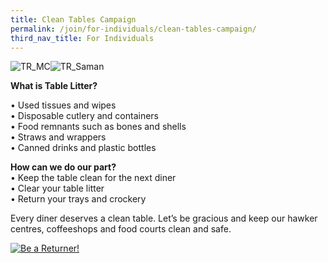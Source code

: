 ```yaml
---
title: Clean Tables Campaign
permalink: /join/for-individuals/clean-tables-campaign/
third_nav_title: For Individuals
---
```


![TR_MC](/images/TR_MC.jpg)![TR_Saman](/images/TR_Saman.jpg)

**What is Table Litter?** <br>

•	Used tissues and wipes <br>
•	Disposable cutlery and containers <br>
•	Food remnants such as bones and shells <br>
•	Straws and wrappers <br>
•	Canned drinks and plastic bottles <br>

**How can we do our part?**<br>
•	Keep the table clean for the next diner <br>
•	Clear your table litter <br>
•	Return your trays and crockery <br>

Every diner deserves a clean table. Let’s be gracious and keep our hawker centres, coffeeshops and food courts clean and safe. <br>

[![Be a Returner!](https://img.youtube.com/vi/Tts9eqbWPlU/0.jpg)](https://www.youtube.com/watch?v=Tts9eqbWPlU)<br>

